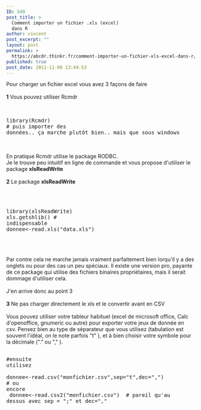 ```yaml
---
ID: 549
post_title: >
  Comment importer un fichier .xls (excel)
  dans R
author: vincent
post_excerpt: ""
layout: post
permalink: >
  https://abcdr.thinkr.fr/comment-importer-un-fichier-xls-excel-dans-r/
published: true
post_date: 2011-11-08 13:44:53
---
```

Pour charger un fichier excel vous avez 3 façons de faire<br /><br /><strong>1</strong> Vous pouvez utiliser Rcmdr<br /><br /> <pre><br />library(Rcmdr) <br /># puis importer des données.. ça marche plutôt bien.. mais que sous windows<br /> </pre> <br />En pratique Rcmdr utilise le package RODBC.<br />Je le trouve peu intuitif en ligne de commande et vous propose d'utiliser le package <strong>xlsReadWrite</strong><br /><br /><strong>2</strong> Le package <strong>xlsReadWrite</strong> <br /><br /> <pre><br /> library(xlsReadWrite)<br />xls.getshlib() # indispensable<br />donnee&lt;-read.xls("data.xls")<br /> </pre> <br /><br />Par contre cela ne marche jamais vraiment parfaitement bien lorqu'il y a des onglets ou pour des cas un peu spéciaux. Il existe une version pro, payante de ce package qui utilise des fichiers binaires propriétaires, mais il serait dommage d'utiliser cela.<br /><br />J'en arrive donc au point 3<br /><br /><strong>3</strong> Ne pas charger directement le xls et le convertir avant en CSV<br /><br />Vous pouvez utiliser votre tableur habituel (excel de microsoft office, Calc d'openoffice, gnumeric ou autre) pour exporter votre jeux de donnée en csv. Pensez bien au type de séparateur que vous utilisez (tabulation est souvent l'idéal, on le note parfois "t" ), et à bien choisir votre symbole pour la décimale ("." ou "," ).<br /> <pre><br />#ensuite utilisez<br /> donnee&lt;-read.csv("monfichier.csv",sep="t",dec=",")<br /># ou encore<br /> donnee&lt;-read.csv2("monfichier.csv")  # pareil qu'au dessus avec sep = ";" et dec="," <br /></pre> <br /><br /><br /><br /><br /><br /><br /><br />